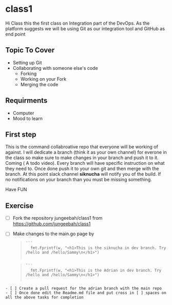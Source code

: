 # class1

Hi Class this the first class on Integration part of the DevOps. As the platform suggests we will be using Git as our integration 
tool and GitHub as end point

## Topic To Cover
   - Setting up Git
   - Collaborating with someone else's code
      * Forking
      * Working on your Fork
      * Merging the code
      
      
## Requirments
  - Computer
  - Mood to learn 
  
## First step

This is the command collabroative repo that everyone will be working of against. I will dedicate a branch (think it as your own channel)
for everone in the class so make sure to make changes in your branch and push it to it. Coming ( A todo video). Every branch will have 
specific instruction on what they need to. Once done push it to your own git and then merge with the branch. At this point slack channel
**siknucha** will notify you of the build. If no notifications on your branch than you must be missing something.

Have FUN

## Exercise

   - [ ] Fork the repository jungeebah/class1 from https://github.com/jungeebah/class1
   - [ ] Make changes to the main.go page by 
            
       >     ``` 
       >       fmt.Fprintf(w, "<h1>This is the siknucha in dev branch. Try /hello and /hello/Sammy\n</h1>")
       >   ```
       
       >     ``` 
       >       fmt.Fprintf(w, "<h1>This is the Adrian in dev branch. Try /hello and /hello/Sammy\n</h1>")
       >   ```
      
    - [ ] Create a pull request for the adrian branch with the main repo
    - [ ] Once done edit the Readme.md file and put cross in [ ] spaces on all the above tasks for completion
    
